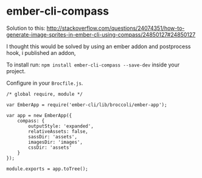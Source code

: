 ember-cli-compass
=================

Solution to this: http://stackoverflow.com/questions/24074351/how-to-generate-image-sprites-in-ember-cli-using-compass/24850127#24850127

I thought this would be solved by using an ember addon and postprocess hook, i published an addon, 

To install run: `npm install ember-cli-compass --save-dev` inside your project.

Configure in your `Brocfile.js`.

    /* global require, module */
    
    var EmberApp = require('ember-cli/lib/broccoli/ember-app');
    
    var app = new EmberApp({
        compass: {
            outputStyle: 'expanded',
            relativeAssets: false,
            sassDir: 'assets',
            imagesDir: 'images',
            cssDir: 'assets'
        }
    });
    
    module.exports = app.toTree();
